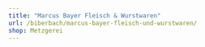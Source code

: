 ```yaml
---
title: "Marcus Bayer Fleisch & Wurstwaren"
url: /biberbach/marcus-bayer-fleisch-und-wurstwaren/
shop: Metzgerei
---
```

